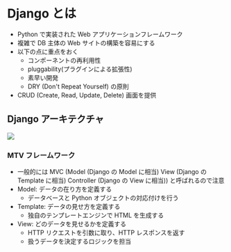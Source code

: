 # Django とは
* Python で実装された Web アプリケーションフレームワーク
* 複雑で DB 主体の Web サイトの構築を容易にする
* 以下の点に重点をおく
  * コンポーネントの再利用性
  * pluggability(プラグインによる拡張性)
  * 素早い開発
  * DRY (Don't Repeat Yourself) の原則
* CRUD (Create, Read, Update, Delete) 画面を提供

## Django アーキテクチャ
![](https://codezine.jp/static/images/article/4065/fig02.gif)

### MTV フレームワーク
* 一般的には MVC (Model (Django の Model に相当) View (Django の Template に相当) Controller (Django の View に相当)) と呼ばれるので注意
* Model: データの在り方を定義する
  * データベースと Python オブジェクトの対応付けを行う
* Template: データの見せ方を定義する
  * 独自のテンプレートエンジンで HTML を生成する
* View: どのデータを見せるかを定義する
  * HTTP リクエストを引数に取り、HTTP レスポンスを返す
  * 扱うデータを決定するロジックを担当
